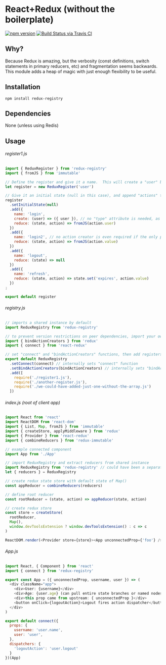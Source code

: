 React+Redux (without the boilerplate)
=======

[![npm version](https://badge.fury.io/js/redux-registry.svg)](https://badge.fury.io/js/redux-registry)
[![Build Status via Travis CI](https://travis-ci.org/kwhitley/redux-registry.svg?branch=master)](https://travis-ci.org/kwhitley/redux-registry)

## Why?

Because Redux is amazing, but the verbosity (const definitions, switch statements in primary
reducers, etc) and fragmentation seems backwards.  This module adds a heap of magic with just
enough flexibility to be useful.

## Installation

```
npm install redux-registry
```

## Dependencies

None (unless using Redis)

## Usage

###### register1.js
```js
import { ReduxRegister } from 'redux-registry'
import { fromJS } from 'immutable'

// Define the register and give it a name.  This will create a "user" branch in the root scope.
let register = new ReduxRegister('user')

// Give it an initial state (null in this case), and append "actions" that reduce the state
register
  .setInitialState(null)
  .add({
    name: 'login',
    create: (user) => ({ user }), // no "type" attribute is needed, as everything is internally namespaced
    reduce: (state, action) => fromJS(action.user)
  })
  .add({
    name: 'login2', // no action creator is even required if the only payload can be a single "value" attribute
    reduce: (state, action) => fromJS(action.value)
  })
  .add({
    name: 'logout',
    reduce: (state) => null
  })
  .add({
    name: 'refresh',
    reduce: (state, action) => state.set('expires', action.value)
  })
;

export default register
```

###### registry.js
```js
// imports a shared instance by default
import ReduxRegistry from 'redux-registry'

// to prevent version restrictions on peer dependencies, import your own
import { bindActionCreators } from 'redux'
import { connect } from 'react-redux'

// set "connect" and "bindActionCreators" functions, then add registers
export default ReduxRegistry
  .setConnect(connect) // internally sets "connect" function
  .setBindActionCreators(bindActionCreators) // internally sets "bindActionCreators" function
  .add([
    require('./register1.js'),
    require('./another-register.js'),
    require('./we-could-have-added-just-one-without-the-array.js')
  ])
```

###### index.js (root of client app)
```js
import React from 'react'
import ReactDOM from 'react-dom'
import { List, Map, fromJS } from 'immutable'
import { createStore, applyMiddleware } from 'redux'
import { Provider } from 'react-redux'
import { combineReducers } from 'redux-immutable'

// example connected component
import App from './App'

// import ReduxRegistry and extract reducers from shared instance
import ReduxRegistry from 'redux-registry' // could have been a separate instantiated copy
let { reducers } = ReduxRegistry

// create redux state store with default state of Map()
const appReducer = combineReducers(reducers)

// define root reducer
const rootReducer = (state, action) => appReducer(state, action)

// create redux store
const store = createStore(
  rootReducer,
  Map(),
  window.devToolsExtension ? window.devToolsExtension() : c => c
)

ReactDOM.render(<Provider store={store}><App unconnectedProp={'foo'} /></Provider>)
```


###### App.js
```js
import React, { Component } from 'react'
import { connect } from 'redux-registry'

export const App = ({ unconnectedProp, username, user }) => (
  <div className="app">
    <div>User: {username}</div>
    <div>Age: {user.age} (can pull entire state branches or named nodes if using immutable)</div>
    <div>this prop came from upstream: { unconnectedProp }</div>
    <button onClick={logoutAction}>Logout fires action dispatcher</button>
  </div>
)

export default connect({
  props: {
    username: 'user.name',
    user: 'user',
  },
  dispatchers: {
    'logoutAction': 'user.logout'
  }
})(App)
```


